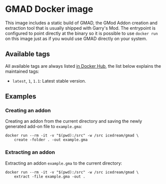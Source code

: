 # GMAD Docker image

This image includes a static build of GMAD, the GMod Addon creation and
extraction tool that is usually shipped with Garry's Mod.
The entrypoint is configured to point directly at the binary so it is possible
to use `docker run` on this image just as if you would use GMAD directly on your
system.

## Available tags

All available tags are always listed [in Docker Hub](https://hub.docker.com/r/icedream/gmad/tags),
the list below explains the maintained tags:

- `latest`, `1`, `1.1`: Latest stable version.

## Examples

### Creating an addon

Creating an addon from the current directory and saving the newly generated
add-on file to `example.gma`:

    docker run --rm -it -v "$(pwd):/src" -w /src icedream/gmad \
        create -folder . -out example.gma

### Extracting an addon

Extracting an addon `example.gma` to the current directory:

    docker run --rm -it -v "$(pwd):/src" -w /src icedream/gmad \
        extract -file example.gma -out .
